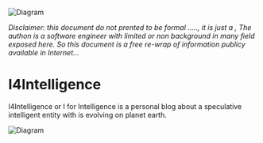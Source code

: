 ![Diagram](https://eduardopenag.github.io/I4Intelligence-I_logo.svg)

*Disclaimer: this document do not prented to be formal ....., it is just a , The authon is a software engineer with limited or non background in many field exposed here. So this document is a free re-wrap of information publicy available in Internet...*

# I4Intelligence
I4Intelligence or I for Intelligence is a personal blog about a speculative  intelligent entity with is evolving on planet earth.


![Diagram](https://eduardopenag.github.io/I4Intelligence-I_Overview.svg)

